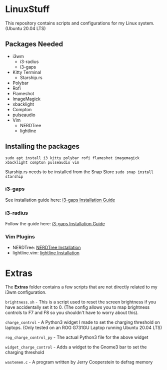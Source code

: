 # LinuxStuff
This repository contains scripts and configurations for my Linux system. (Ubuntu 20.04 LTS)

## Packages Needed
* i3wm 
    * i3-radius 
    * i3-gaps
* Kitty Terminal
    * Starship.rs
* Polybar
* Rofi
* Flameshot
* ImageMagick
* xbacklight
* Compton
* pulseaudio
* Vim
    * NERDTree
    * lightline

## Installing the packages
`sudo apt install i3 kitty polybar rofi flameshot imagemagick xbacklight compton pulseaudio vim`

Starship.rs needs to be installed from the Snap Store `sudo snap install starship`

### i3-gaps
See installation guide here: [i3-gaps Installation Guide](https://gist.github.com/boreycutts/6417980039760d9d9dac0dd2148d4783)

### i3-radius
Follow the guide here: [i3-gaps Installation Guide](https://en.terminalroot.com.br/how-to-install-i3-gaps-with-rounded-corners/)

### Vim Plugins
* NERDTree:  [NERDTree Installation](https://github.com/preservim/nerdtree)
* lightline.vim:  [lightline Installation](https://github.com/itchyny/lightline.vim)

# Extras
The **Extras** folder contains a few scripts that are not directly related to my i3wm configuration.

`brightness.sh` - This is a script used to reset the screen brightness if you have accidentally set it to 0. (The config allows you to map brightness controls to F7 and F8 so you shouldn't have to worry about this).

`charge_control` - A Python3 widget I made to set the charging threshold on laptops. (Only tested on an ROG G731GU Laptop running Ubuntu 20.04 LTS)

`rog_charge_control_py` - The actual Python3 file for the above widget

`widget_charge_control` - Adds a widget to the Gnome3 bar to set the charging threshold

`wastemem.c` - A program written by Jerry Cooperstein to defrag memory